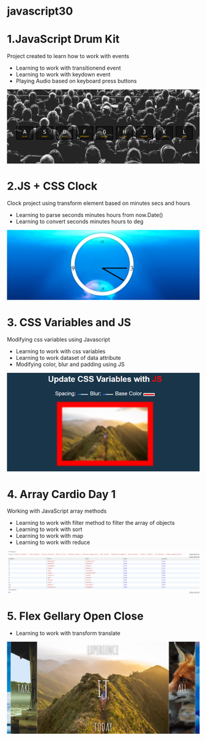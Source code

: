 # javascript30
# 1.JavaScript Drum Kit
  Project created to learn how to work with events 
  
  - Learning to work with transitionend event
  - Learning to work with keydown event
  - Playing Audio based on keyboard press buttons

![alt text](https://github.com/abdulazizcode/javascript30/blob/master/1.%20JavaScript%20Drum%20Kit/Capture.PNG?raw=true)


# 2.JS + CSS Clock
  Clock project using transform element based on minutes secs and hours  
  
  - Learning to parse seconds minutes hours from now.Date()
  - Learning to convert seconds minutes hours to deg

![alt text](https://github.com/abdulazizcode/javascript30/blob/master/2.%20CSS%20%2B%20JS%20Clock/Capture.PNG?raw=true)


# 3. CSS Variables and JS
  Modifying css variables using Javascript 
  
  - Learning to work with css variables
  - Learning to work dataset of data attribute
  - Modifying color, blur and padding using JS

![alt text](https://github.com/abdulazizcode/javascript30/blob/master/3.%20CSS%20Variables%20and%20JS/Capture.PNG?raw=true)


# 4. Array Cardio Day 1
  Working with JavaScript array methods
  
  - Learning to work with filter method to filter the array of objects
  - Learning to work with sort 
  - Learning to work with map
  - Learning to work with reduce

![alt text](https://github.com/abdulazizcode/javascript30/blob/master/4.%20Array%20Cardio%20Day%201/Capture.PNG?raw=true)


# 5. Flex Gellary Open Close
  
  - Learning to work with transform translate

![alt text](https://github.com/abdulazizcode/javascript30/blob/master/5.%20%20Flex%20Panel%20Gallery/Capture.PNG?raw=true)






